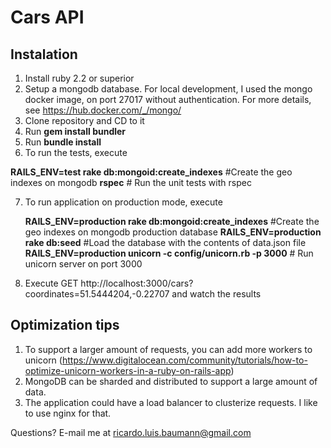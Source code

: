 # Cars API

## Instalation
1. Install ruby 2.2 or superior
2. Setup a mongodb database. For local development, I used the mongo docker image, on port 27017 without authentication. For more details, see https://hub.docker.com/_/mongo/
3. Clone repository and CD to it
4. Run <strong>gem install bundler</strong>
5. Run <strong>bundle install</strong>
6. To run the tests, execute 

  <strong>RAILS_ENV=test rake db:mongoid:create_indexes</strong> #Create the geo indexes on mongodb
  <strong>rspec</strong> # Run the unit tests with rspec

7. To run application on production mode, execute 

    <strong>RAILS_ENV=production rake db:mongoid:create_indexes</strong> #Create the geo indexes on mongodb production database
    <strong>RAILS_ENV=production rake db:seed</strong> #Load the database with the contents of data.json file
    <strong>RAILS_ENV=production unicorn -c config/unicorn.rb -p 3000</strong> # Run unicorn server on port 3000

8. Execute GET http://localhost:3000/cars?coordinates=51.5444204,-0.22707 and watch the results

## Optimization tips
1. To support a larger amount of requests, you can add more workers to unicorn (https://www.digitalocean.com/community/tutorials/how-to-optimize-unicorn-workers-in-a-ruby-on-rails-app)
2. MongoDB can be sharded and distributed to support a large amount of data. 
3. The application could have a load balancer to clusterize requests. I like to use nginx for that. 


Questions? E-mail me at ricardo.luis.baumann@gmail.com
